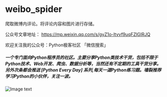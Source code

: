 # weibo_spider
爬取微博内评论。将评论内容和图片进行存储。


公众号文章地址： https://mp.weixin.qq.com/s/gyZ1o-ltvvf9uqFZIGIRJQ


欢迎关注我的公众号：Python极客社区 「微信搜索」

##### 一个专门面向Python程序员的社区。主要分享Python类技术干货，包括不限于Python技术、Web开发、爬虫、数据分析等，当然还有不定期的工具干货分享。另外次条都会推送 **[Python Every Day]** 系列,每天一道Python练习题。墙裂推荐学习Python的小伙伴，关注一波。

![Image text](https://github.com/python3xxx/weibo_spider/blob/master/wechat_qrcode/python3x_qrcode.jpg)
